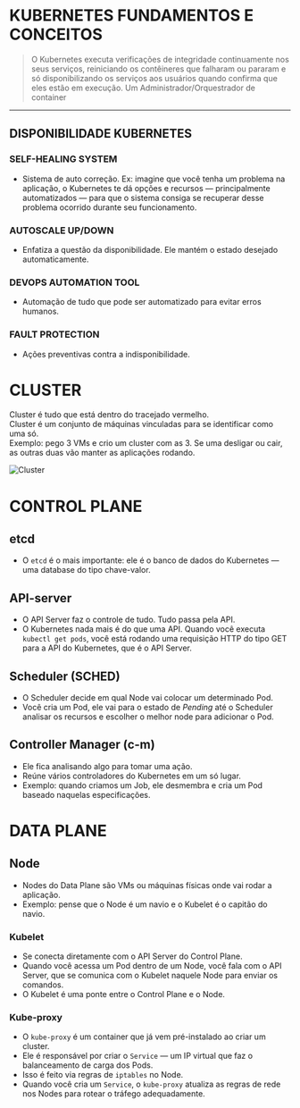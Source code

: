 
# KUBERNETES FUNDAMENTOS E CONCEITOS

> O Kubernetes executa verificações de integridade continuamente nos seus serviços, reiniciando os contêineres que falharam ou pararam e só disponibilizando os serviços aos usuários quando confirma que eles estão em execução.
> Um Administrador/Orquestrador de container

****

## DISPONIBILIDADE KUBERNETES

### SELF-HEALING SYSTEM

- Sistema de auto correção. Ex: imagine que você tenha um problema na aplicação, o Kubernetes te dá opções e recursos — principalmente automatizados — para que o sistema consiga se recuperar desse problema ocorrido durante seu funcionamento.

### AUTOSCALE UP/DOWN

- Enfatiza a questão da disponibilidade. Ele mantém o estado desejado automaticamente.

### DEVOPS AUTOMATION TOOL

- Automação de tudo que pode ser automatizado para evitar erros humanos.

### FAULT PROTECTION

- Ações preventivas contra a indisponibilidade.

# CLUSTER

Cluster é tudo que está dentro do tracejado vermelho.  
Cluster é um conjunto de máquinas vinculadas para se identificar como uma só.  
Exemplo: pego 3 VMs e crio um cluster com as 3. Se uma desligar ou cair, as outras duas vão manter as aplicações rodando.

![Cluster](https://github.com/user-attachments/assets/dfb2cbc1-9e35-465d-b425-23ac5ff579c6)

# CONTROL PLANE

## etcd

- O `etcd` é o mais importante: ele é o banco de dados do Kubernetes — uma database do tipo chave-valor.

## API-server

- O API Server faz o controle de tudo. Tudo passa pela API.
- O Kubernetes nada mais é do que uma API. Quando você executa `kubectl get pods`, você está rodando uma requisição HTTP do tipo GET para a API do Kubernetes, que é o API Server.

## Scheduler (SCHED)

- O Scheduler decide em qual Node vai colocar um determinado Pod.
- Você cria um Pod, ele vai para o estado de *Pending* até o Scheduler analisar os recursos e escolher o melhor node para adicionar o Pod.

## Controller Manager (c-m)

- Ele fica analisando algo para tomar uma ação.
- Reúne vários controladores do Kubernetes em um só lugar.
- Exemplo: quando criamos um Job, ele desmembra e cria um Pod baseado naquelas especificações.

# DATA PLANE

## Node

- Nodes do Data Plane são VMs ou máquinas físicas onde vai rodar a aplicação.
- Exemplo: pense que o Node é um navio e o Kubelet é o capitão do navio.

### Kubelet

- Se conecta diretamente com o API Server do Control Plane.
- Quando você acessa um Pod dentro de um Node, você fala com o API Server, que se comunica com o Kubelet naquele Node para enviar os comandos.
- O Kubelet é uma ponte entre o Control Plane e o Node.

### Kube-proxy

- O `kube-proxy` é um container que já vem pré-instalado ao criar um cluster.
- Ele é responsável por criar o `Service` — um IP virtual que faz o balanceamento de carga dos Pods.
- Isso é feito via regras de `iptables` no Node.
- Quando você cria um `Service`, o `kube-proxy` atualiza as regras de rede nos Nodes para rotear o tráfego adequadamente.
